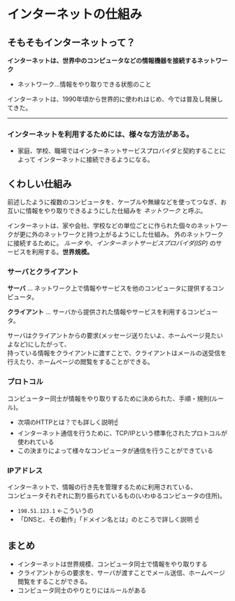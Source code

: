 # インターネットの仕組み

## そもそもインターネットって？

**インターネットは、世界中のコンピュータなどの情報機器を接続するネットワーク**

- ネットワーク...情報をやり取りできる状態のこと

インターネットは、1990年頃から世界的に使われはじめ、今では普及し発展してきた。

***

### インターネットを利用するためには、様々な方法がある。

- 家庭、学校、職場ではインターネットサービスプロバイダと契約することによって  インターネットに接続できるようになる。

## くわしい仕組み

前述したように複数のコンピュータを、ケーブルや無線などを使ってつなぎ、お互いに情報をやり取りできるようにした仕組みを *ネットワーク* と呼ぶ。

インターネットは、家や会社、学校などの単位ごとに作られた個々のネットワークが更に外のネットワークと持つ上がるようにした仕組み。
外のネットワークに接続するために。 *ルータ* や、*インターネットサービスプロバイダ(ISP)* のサービスを利用する。**世界規模。**

### サーバとクライアント

**サーバ** ... ネットワーク上で情報やサービスを他のコンピュータに提供するコンピュータ。

**クライアント** ... サーバから提供された情報やサービスを利用するコンピュータ。

サーバはクライアントからの要求(メッセージ送りたいよ、ホームページ見たいよなど)にしたがって、  
持っている情報をクライアントに渡すことで、クライアントはメールの送受信を行えたり、ホームページの閲覧をすることができる。


### プロトコル

コンピューター同士が情報をやり取りするために決められた、手順・規則(ルール)。

- 次項のHTTPとは？でも詳しく説明☝️
- インターネット通信を行うために、TCP/IPという標準化されたプロトコルが使われている
- この決まりによって様々なコンピュータが通信を行うことができている

### IPアドレス

インターネットで、情報の行き先を管理するために利用されている、  
コンピュータそれぞれに割り振られているもの(いわゆるコンピュータの住所)。  

- ```198.51.123.1``` ←こういうの
- 「DNSと、その動作」「ドメイン名とは」のところで詳しく説明 ☝️

## まとめ
- インターネットは世界規模、コンピュータ同士で情報をやり取りする
- クライアントからの要求を、サーバが渡すことでメール送信、ホームページ閲覧をすることができる。
- コンピュータ同士のやりとりにはルールがある

